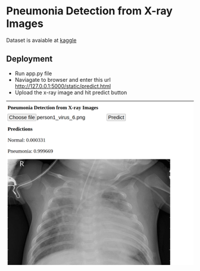 # Pneumonia Detection from X-ray Images

 Dataset is avaiable at [kaggle](https://www.kaggle.com/paultimothymooney/chest-xray-pneumonia)
 
 ## Deployment
 - Run app.py file
 - Naviagate to browser and enter this url http://127.0.0.1:5000/static/predict.html
 - Upload the x-ray image and hit predict button
 
 ![Image](app.png)
